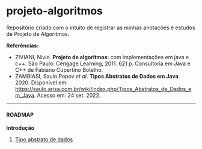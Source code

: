 # projeto-algoritmos
Repositório criado com o intuito de registrar as minhas anotações e estudos de Projeto de Algoritmos.

**Referências:**

- ZIVIANI, Nivio. **Projeto de algoritmos**: com  implementações em java e c++.  São Paulo: Cengage Learning, 2011. 621 p. Consultoria em Java e C++ de Fabiano Cupertino Botelho.
- ZAMBIASI, Saulo Popov *et al*. **Tipos Abstratos de Dados em Java**.  2020.  Disponível em: https://saulo.arisa.com.br/wiki/index.php/Tipos_Abstratos_de_Dados_em_Java. Acesso em: 24 set. 2022.

---

#### ROADMAP

**Introdução**

1. [Tipo abstrato de dados](https://github.com/biangomes/projeto-algoritmos/blob/main/1%20-%20introducao/1.1-Introducao.md)
